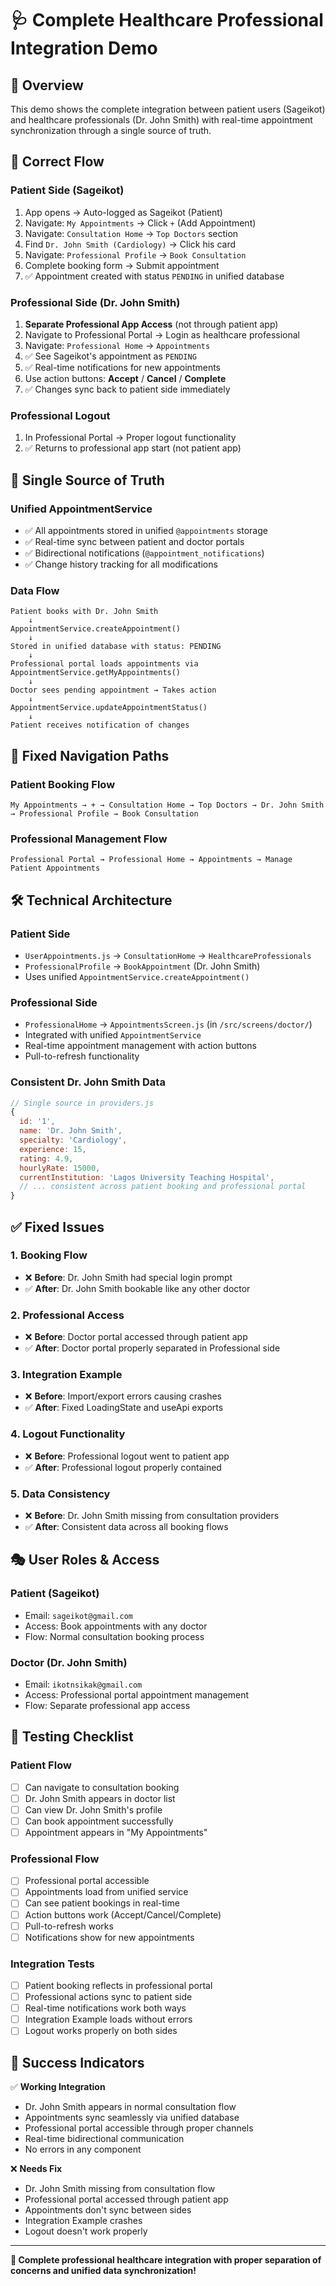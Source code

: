 # 🩺 Complete Healthcare Professional Integration Demo

## 🎯 **Overview**
This demo shows the complete integration between patient users (Sageikot) and healthcare professionals (Dr. John Smith) with real-time appointment synchronization through a single source of truth.

## 🚀 **Correct Flow**

### **Patient Side (Sageikot)**
1. App opens → Auto-logged as Sageikot (Patient)
2. Navigate: `My Appointments` → Click `+` (Add Appointment)
3. Navigate: `Consultation Home` → `Top Doctors` section
4. Find `Dr. John Smith (Cardiology)` → Click his card
5. Navigate: `Professional Profile` → `Book Consultation`
6. Complete booking form → Submit appointment
7. ✅ Appointment created with status `PENDING` in unified database

### **Professional Side (Dr. John Smith)**  
1. **Separate Professional App Access** (not through patient app)
2. Navigate to Professional Portal → Login as healthcare professional
3. Navigate: `Professional Home` → `Appointments`
4. ✅ See Sageikot's appointment as `PENDING` 
5. ✅ Real-time notifications for new appointments
6. Use action buttons: **Accept** / **Cancel** / **Complete**
7. ✅ Changes sync back to patient side immediately

### **Professional Logout** 
1. In Professional Portal → Proper logout functionality
2. ✅ Returns to professional app start (not patient app)

## 🔄 **Single Source of Truth**

### **Unified AppointmentService**
- ✅ All appointments stored in unified `@appointments` storage
- ✅ Real-time sync between patient and doctor portals
- ✅ Bidirectional notifications (`@appointment_notifications`)
- ✅ Change history tracking for all modifications

### **Data Flow**
```
Patient books with Dr. John Smith
    ↓
AppointmentService.createAppointment()
    ↓
Stored in unified database with status: PENDING
    ↓
Professional portal loads appointments via AppointmentService.getMyAppointments()
    ↓
Doctor sees pending appointment → Takes action
    ↓
AppointmentService.updateAppointmentStatus()
    ↓
Patient receives notification of changes
```

## 📱 **Fixed Navigation Paths**

### **Patient Booking Flow**
```
My Appointments → + → Consultation Home → Top Doctors → Dr. John Smith → Professional Profile → Book Consultation
```

### **Professional Management Flow**  
```
Professional Portal → Professional Home → Appointments → Manage Patient Appointments
```

## 🛠 **Technical Architecture**

### **Patient Side**
- `UserAppointments.js` → `ConsultationHome` → `HealthcareProfessionals` 
- `ProfessionalProfile` → `BookAppointment` (Dr. John Smith)
- Uses unified `AppointmentService.createAppointment()`

### **Professional Side**
- `ProfessionalHome` → `AppointmentsScreen.js` (in `/src/screens/doctor/`)
- Integrated with unified `AppointmentService`
- Real-time appointment management with action buttons
- Pull-to-refresh functionality

### **Consistent Dr. John Smith Data**
```javascript
// Single source in providers.js
{
  id: '1',
  name: 'Dr. John Smith',
  specialty: 'Cardiology',
  experience: 15,
  rating: 4.9,
  hourlyRate: 15000,
  currentInstitution: 'Lagos University Teaching Hospital',
  // ... consistent across patient booking and professional portal
}
```

## ✅ **Fixed Issues**

### **1. Booking Flow**
- ❌ **Before**: Dr. John Smith had special login prompt
- ✅ **After**: Dr. John Smith bookable like any other doctor

### **2. Professional Access**
- ❌ **Before**: Doctor portal accessed through patient app
- ✅ **After**: Doctor portal properly separated in Professional side

### **3. Integration Example**
- ❌ **Before**: Import/export errors causing crashes
- ✅ **After**: Fixed LoadingState and useApi exports

### **4. Logout Functionality**
- ❌ **Before**: Professional logout went to patient app
- ✅ **After**: Professional logout properly contained

### **5. Data Consistency**
- ❌ **Before**: Dr. John Smith missing from consultation providers
- ✅ **After**: Consistent data across all booking flows

## 🎭 **User Roles & Access**

### **Patient (Sageikot)**
- Email: `sageikot@gmail.com`
- Access: Book appointments with any doctor
- Flow: Normal consultation booking process

### **Doctor (Dr. John Smith)**  
- Email: `ikotnsikak@gmail.com`
- Access: Professional portal appointment management
- Flow: Separate professional app access

## 🧪 **Testing Checklist**

### **Patient Flow**
- [ ] Can navigate to consultation booking
- [ ] Dr. John Smith appears in doctor list
- [ ] Can view Dr. John Smith's profile
- [ ] Can book appointment successfully
- [ ] Appointment appears in "My Appointments"

### **Professional Flow**
- [ ] Professional portal accessible
- [ ] Appointments load from unified service
- [ ] Can see patient bookings in real-time
- [ ] Action buttons work (Accept/Cancel/Complete)
- [ ] Pull-to-refresh works
- [ ] Notifications show for new appointments

### **Integration Tests**
- [ ] Patient booking reflects in professional portal
- [ ] Professional actions sync to patient side
- [ ] Real-time notifications work both ways
- [ ] Integration Example loads without errors
- [ ] Logout works properly on both sides

## 🚨 **Success Indicators**

✅ **Working Integration**
- Dr. John Smith appears in normal consultation flow
- Appointments sync seamlessly via unified database  
- Professional portal accessible through proper channels
- Real-time bidirectional communication
- No errors in any component

❌ **Needs Fix**
- Dr. John Smith missing from consultation flow
- Professional portal accessed through patient app
- Appointments don't sync between sides
- Integration Example crashes
- Logout doesn't work properly

---

**🎉 Complete professional healthcare integration with proper separation of concerns and unified data synchronization!** 